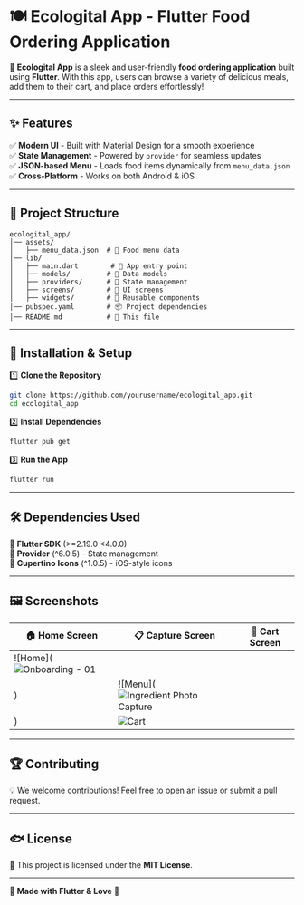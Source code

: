 # 🍽️ Ecologital App - Flutter Food Ordering Application

🚀 **Ecologital App** is a sleek and user-friendly **food ordering application** built using **Flutter**. With this app, users can browse a variety of delicious meals, add them to their cart, and place orders effortlessly!  

---

## ✨ Features

✅ **Modern UI** - Built with Material Design for a smooth experience  
✅ **State Management** - Powered by `provider` for seamless updates  
✅ **JSON-based Menu** - Loads food items dynamically from `menu_data.json`  
✅ **Cross-Platform** - Works on both Android & iOS  

---

## 👤 Project Structure

```
ecologital_app/
│── assets/
│   ├── menu_data.json  # 🍕 Food menu data
│── lib/
│   ├── main.dart        # 🚀 App entry point
│   ├── models/         # 📄 Data models
│   ├── providers/      # 🔄 State management
│   ├── screens/        # 📱 UI screens
│   ├── widgets/        # 🧩 Reusable components
│── pubspec.yaml        # 📦 Project dependencies
│── README.md           # 📖 This file
```

---

## 🔧 Installation & Setup

1️⃣ **Clone the Repository**
```sh
git clone https://github.com/yourusername/ecologital_app.git
cd ecologital_app
```

2️⃣ **Install Dependencies**
```sh
flutter pub get
```

3️⃣ **Run the App**
```sh
flutter run
```

---

## 🛠 Dependencies Used

📌 **Flutter SDK** (>=2.19.0 <4.0.0)  
📌 **Provider** (^6.0.5) - State management  
📌 **Cupertino Icons** (^1.0.5) - iOS-style icons  

---

## 🖼️ Screenshots

| 🏠 Home Screen | 📋 Capture Screen | 🛂 Cart Screen |
|---------------|--------------|--------------|
| ![Home](![Onboarding - 01](https://github.com/user-attachments/assets/7cb52a9f-2107-4ab5-ab24-afc53df92847)
   ) | ![Menu](![Ingredient Photo Capture](https://github.com/user-attachments/assets/9c910ff0-ae77-4d4b-99f5-25f02b364db7)
    ) | ![Cart](https://via.placeholder.com/150) |

---

## 🏆 Contributing

💡 We welcome contributions! Feel free to open an issue or submit a pull request.  

---

## 🐟 License

📝 This project is licensed under the **MIT License**.  

---

💙 **Made with Flutter & Love** 🚀
